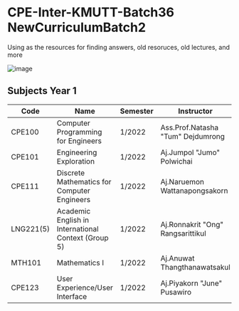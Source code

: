 # CPE-Inter-KMUTT-Batch36 NewCurriculumBatch2
Using as the resources for finding answers, old resoruces, old lectures, and more

![image](https://user-images.githubusercontent.com/51368129/183284281-770115fb-6b53-4460-bb0a-85401b8c1f68.png)

## Subjects Year 1
| Code   | Name                                              | Semester | Instructor                                                                                   |
| ------ | ------------------------------------------------- | -------- | -------------------------------------------------------------------------------------------- | 
| CPE100 | Computer Programming for Engineers                | 1/2022   | Ass.Prof.Natasha "Tum" Dejdumrong                                                            |
| CPE101 | Engineering Exploration                           | 1/2022   | Aj.Jumpol "Jumo" Polwichai                                                                   |
| CPE111 | Discrete Mathematics for Computer Engineers       | 1/2022   | Aj.Naruemon Wattanapongsakorn                                                                |
| LNG221(5) | Academic English in International Context (Group 5)| 1/2022  | Aj.Ronnakrit "Ong" Rangsarittikul                                                         |
| MTH101 | Mathematics I                                     | 1/2022   | Aj.Anuwat Thangthanawatsakul                                                                 |
| CPE123 | User Experience/User Interface                    | 1/2022   | Aj.Piyakorn "June" Pusawiro                                                                  |
